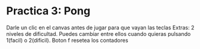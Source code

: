 # Practica 3: Pong
Darle un clic en el canvas antes de jugar para que vayan las teclas
Extras: 2 niveles de dificultad. Puedes cambiar entre ellos cuando quieras pulsando 1(facil) o 2(dificil). Boton f resetea los contadores
